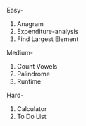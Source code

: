 Easy-
1. Anagram
2. Expenditure-analysis
3. Find Largest Element 

Medium-
1. Count Vowels
2. Palindrome
3. Runtime 

Hard-
1. Calculator
2. To Do List